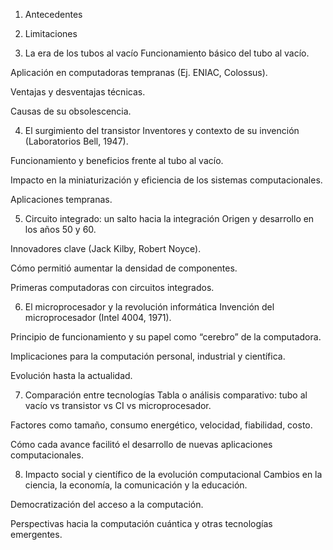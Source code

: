 
1. Antecedentes

2. Limitaciones 

3. La era de los tubos al vacío
Funcionamiento básico del tubo al vacío.

Aplicación en computadoras tempranas (Ej. ENIAC, Colossus).

Ventajas y desventajas técnicas.

Causas de su obsolescencia.

4. El surgimiento del transistor
Inventores y contexto de su invención (Laboratorios Bell, 1947).

Funcionamiento y beneficios frente al tubo al vacío.

Impacto en la miniaturización y eficiencia de los sistemas computacionales.

Aplicaciones tempranas.

5. Circuito integrado: un salto hacia la integración
Origen y desarrollo en los años 50 y 60.

Innovadores clave (Jack Kilby, Robert Noyce).

Cómo permitió aumentar la densidad de componentes.

Primeras computadoras con circuitos integrados.

6. El microprocesador y la revolución informática
Invención del microprocesador (Intel 4004, 1971).

Principio de funcionamiento y su papel como “cerebro” de la computadora.

Implicaciones para la computación personal, industrial y científica.

Evolución hasta la actualidad.

7. Comparación entre tecnologías
Tabla o análisis comparativo: tubo al vacío vs transistor vs CI vs microprocesador.

Factores como tamaño, consumo energético, velocidad, fiabilidad, costo.

Cómo cada avance facilitó el desarrollo de nuevas aplicaciones computacionales.

8. Impacto social y científico de la evolución computacional
Cambios en la ciencia, la economía, la comunicación y la educación.

Democratización del acceso a la computación.

Perspectivas hacia la computación cuántica y otras tecnologías emergentes.
